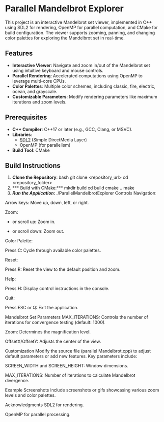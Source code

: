 # Parallel Mandelbrot Explorer

This project is an interactive Mandelbrot set viewer, implemented in C++ using SDL2 for rendering, OpenMP for parallel computation, and CMake for build configuration. The viewer supports zooming, panning, and changing color palettes for exploring the Mandelbrot set in real-time.

## Features

- **Interactive Viewer**: Navigate and zoom in/out of the Mandelbrot set using intuitive keyboard and mouse controls.
- **Parallel Rendering**: Accelerated computations using OpenMP to leverage multi-core CPUs.
- **Color Palettes**: Multiple color schemes, including classic, fire, electric, ocean, and grayscale.
- **Customizable Parameters**: Modify rendering parameters like maximum iterations and zoom levels.

## Prerequisites

- **C++ Compiler**: C++17 or later (e.g., GCC, Clang, or MSVC).
- **Libraries**:
  - [SDL2](https://www.libsdl.org/) (Simple DirectMedia Layer)
  - OpenMP (for parallelism)
- **Build Tool**: CMake

## Build Instructions

1. **Clone the Repository**:
   bash
   git clone <repository_url>
   cd <repository_folder>
2. *** Build with CMake:***
 mkdir build
cd build
cmake ..
make
3. ***Run the Application:***
 ./ParallelMandelbrotExplorer
Controls
Navigation:

Arrow keys: Move up, down, left, or right.

Zoom:

+ or scroll up: Zoom in.

- or scroll down: Zoom out.

Color Palette:

Press C: Cycle through available color palettes.

Reset:

Press R: Reset the view to the default position and zoom.

Help:

Press H: Display control instructions in the console.

Quit:

Press ESC or Q: Exit the application.

Mandelbrot Set Parameters
MAX_ITERATIONS: Controls the number of iterations for convergence testing (default: 1000).

Zoom: Determines the magnification level.

OffsetX/OffsetY: Adjusts the center of the view.

Customization
Modify the source file (parallel Mandelbrot.cpp) to adjust default parameters or add new features. Key parameters include:

SCREEN_WIDTH and SCREEN_HEIGHT: Window dimensions.

MAX_ITERATIONS: Number of iterations to calculate Mandelbrot divergence.

Example Screenshots
Include screenshots or gifs showcasing various zoom levels and color palettes.

Acknowledgments
SDL2 for rendering.

OpenMP for parallel processing.
